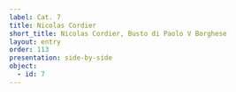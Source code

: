 ```yaml
---
label: Cat. 7
title: Nicolas Cordier
short_title: Nicolas Cordier, Busto di Paolo V Borghese
layout: entry
order: 113
presentation: side-by-side
object:
  - id: 7
---
```

